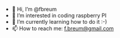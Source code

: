 - 👋 Hi, I’m @fbreum
- 👀 I’m interested in coding raspberry PI
- 🌱 I’m currently learning how to do it :-)
- 📫 How to reach me: f.breum@gmail.com

<!---
fbreum/fbreum is a ✨ special ✨ repository because its `README.md` (this file) appears on your GitHub profile.
You can click the Preview link to take a look at your changes.
--->

